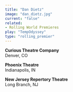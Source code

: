 ```yaml
---
title: "Dan Dietz"
image: "dan_dietz.jpg"
current: "false"
related:
- Rolling World Premieres
play: "TempOdyssey"
type: "rolling_premier"
---
```


**Curious Theatre Company**\
Denver, CO

**Phoenix Theatre**\
Indianapolis, IN

**New Jersey Repertory Theatre**\
Long Branch, NJ
